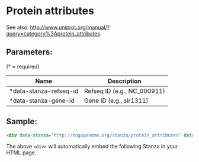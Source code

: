 Protein attributes
==================

See also: http://www.uniprot.org/manual/?query=category%3Aprotein_attributes

## Parameters:

(* = required)

| Name                   | Description                 |
|------------------------|-----------------------------|
| *data-stanza-refseq-id | Refseq ID (e.g., NC_000911) |
| *data-stanza-gene-id   | Gene ID (e.g., slr1311)     |

## Sample:

```html
<div data-stanza="http://togogenome.org/stanza/protein_attributes" data-stanza-refseq-id="NC_000911" data-stanza-gene-id="slr1311"></div>
```

The above `<div>` will automatically embed the following Stanza in your HTML page.

<div data-stanza="/stanza/protein_attributes" data-stanza-refseq-id="NC_000911" data-stanza-gene-id="slr1311"></div>
